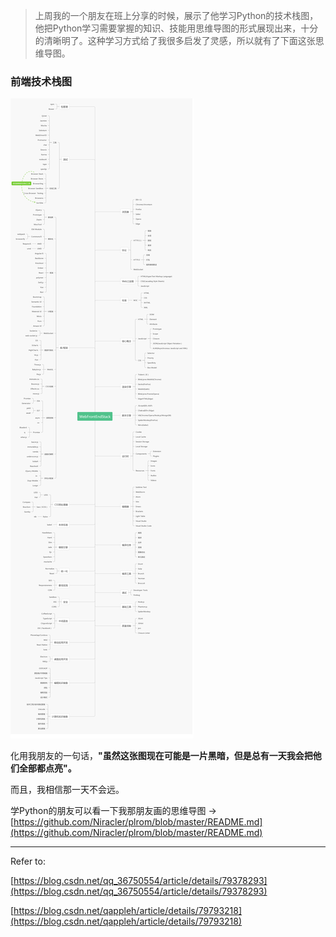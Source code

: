>上周我的一个朋友在班上分享的时候，展示了他学习Python的技术栈图，他把Python学习需要掌握的知识、技能用思维导图的形式展现出来，十分的清晰明了。这种学习方式给了我很多启发了灵感，所以就有了下面这张思维导图。

### 前端技术栈图

![前端技术栈图](/images/in-post/20181218.png "前端技术栈图")

化用我朋友的一句话，**"虽然这张图现在可能是一片黑暗，但是总有一天我会把他们全部都点亮"。**

而且，我相信那一天不会远。

学Python的朋友可以看一下我那朋友画的思维导图
->[https://github.com/Niracler/plrom/blob/master/README.md](https://github.com/Niracler/plrom/blob/master/README.md)

---
Refer to:

[https://blog.csdn.net/qq_36750554/article/details/79378293](https://blog.csdn.net/qq_36750554/article/details/79378293)

[https://blog.csdn.net/qappleh/article/details/79793218](https://blog.csdn.net/qappleh/article/details/79793218)
